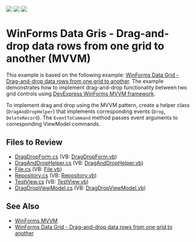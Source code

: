 <!-- default badges list -->
![](https://img.shields.io/endpoint?url=https://codecentral.devexpress.com/api/v1/VersionRange/128614831/15.2.4%2B)
[![](https://img.shields.io/badge/Open_in_DevExpress_Support_Center-FF7200?style=flat-square&logo=DevExpress&logoColor=white)](https://supportcenter.devexpress.com/ticket/details/T338673)
[![](https://img.shields.io/badge/📖_How_to_use_DevExpress_Examples-e9f6fc?style=flat-square)](https://docs.devexpress.com/GeneralInformation/403183)
<!-- default badges end -->

# WinForms Data Gris - Drag-and-drop data rows from one grid to another (MVVM)


This example is based on the following example: [WinForms Data Grid - Drag-and-drop data rows from one grid to another](https://github.com/DevExpress-Examples/winforms-drag-drop-rows-from-one-grid-to-another). The example demonstrates how to implement drag-and-drop functionality between two grid controls using [DevExpress WinForms MVVM framework](https://docs.devexpress.com/WindowsForms/113955/build-an-application/winforms-mvvm).

To implement drag and drop using the MVVM pattern, create a helper class (`DragAndDropHelper`) that implements corresponding events (`Drop`, `DeleteRecord`). The `EventToCommand` method passes event arguments to corresponding ViewModel commands.


## Files to Review

* [DragDropForm.cs](./CS/DragDropForm.cs) (VB: [DragDropForm.vb](./VB/DragDropForm.vb))
* [DragAndDropHelper.cs](./CS/DragDropHelper/DragAndDropHelper.cs) (VB: [DragAndDropHelper.vb](./VB/DragDropHelper/DragAndDropHelper.vb))
* [File.cs](./CS/Model/File.cs) (VB: [File.vb](./VB/Model/File.vb))
* [Repository.cs](./CS/Model/Repository.cs) (VB: [Repository.vb](./VB/Model/Repository.vb))
* [TestView.cs](./CS/View/TestView.cs) (VB: [TestView.vb](./VB/View/TestView.vb))
* [DragDropViewModel.cs](./CS/ViewModels/DragDropViewModel.cs) (VB: [DragDropViewModel.vb](./VB/ViewModels/DragDropViewModel.vb))


## See Also

* [WinForms MVVM](https://docs.devexpress.com/WindowsForms/113955/build-an-application/winforms-mvvm)
* [WinForms Data Grid - Drag-and-drop data rows from one grid to another](https://github.com/DevExpress-Examples/winforms-drag-drop-rows-from-one-grid-to-another)
